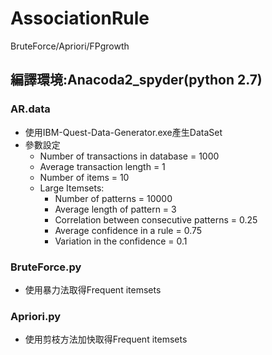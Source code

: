 # AssociationRule
BruteForce/Apriori/FPgrowth

## 編譯環境:Anacoda2_spyder(python 2.7)

### AR.data
* 使用IBM-Quest-Data-Generator.exe產生DataSet
* 參數設定
  * Number of transactions in database = 1000
  * Average transaction length = 1
  * Number of items = 10
  * Large Itemsets:
    * Number of patterns = 10000
    *	Average length of pattern = 3
    *	Correlation between consecutive patterns = 0.25
    *	Average confidence in a rule = 0.75
    *	Variation in the confidence = 0.1

### BruteForce.py
* 使用暴力法取得Frequent itemsets

### Apriori.py
* 使用剪枝方法加快取得Frequent itemsets
